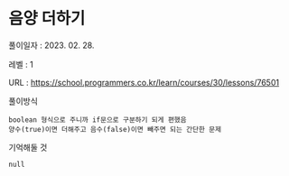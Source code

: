 # 음양 더하기 
풀이일자 : 2023. 02. 28.  
    
레벨 : 1    

URL : https://school.programmers.co.kr/learn/courses/30/lessons/76501  
    
풀이방식    

    boolean 형식으로 주니까 if문으로 구분하기 되게 편했음
    양수(true)이면 더해주고 음수(false)이면 빼주면 되는 간단한 문제

기억해둘 것  
    
    null
